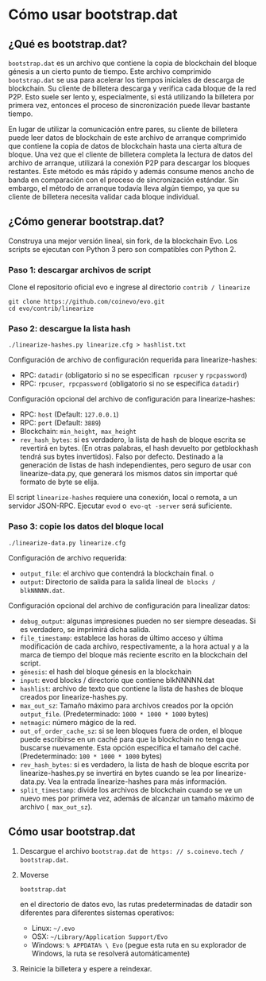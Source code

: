 # Cómo usar bootstrap.dat

## ¿Qué es bootstrap.dat?

`bootstrap.dat` es un archivo que contiene la copia de blockchain del bloque génesis a un cierto punto de tiempo. Este archivo comprimido `bootstrap.dat` se usa para acelerar los tiempos iniciales de descarga de blockchain. Su cliente de billetera descarga y verifica cada bloque de la red P2P. Esto suele ser lento y, especialmente, si está utilizando la billetera por primera vez, entonces el proceso de sincronización puede llevar bastante tiempo.

En lugar de utilizar la comunicación entre pares, su cliente de billetera puede leer datos de blockchain de este archivo de arranque comprimido que contiene la copia de datos de blockchain hasta una cierta altura de bloque. Una vez que el cliente de billetera completa la lectura de datos del archivo de arranque, utilizará la conexión P2P para descargar los bloques restantes. Este método es más rápido y además consume menos ancho de banda en comparación con el proceso de sincronización estándar. Sin embargo, el método de arranque todavía lleva algún tiempo, ya que su cliente de billetera necesita validar cada bloque individual.

## ¿Cómo generar bootstrap.dat?

Construya una mejor versión lineal, sin fork, de la blockchain Evo. Los scripts se ejecutan con Python 3 pero son compatibles con Python 2.

### Paso 1: descargar archivos de script

Clone el repositorio oficial evo e ingrese al directorio `contrib / linearize`

```
git clone https://github.com/coinevo/evo.git
cd evo/contrib/linearize
```

### Paso 2: descargue la lista hash

```
./linearize-hashes.py linearize.cfg > hashlist.txt
```

Configuración de archivo de configuración requerida para linearize-hashes:

- RPC: `datadir` (obligatorio si no se especifican` rpcuser` y `rpcpassword`)
- RPC: `rpcuser`,` rpcpassword` (obligatorio si no se especifica `datadir`)

Configuración opcional del archivo de configuración para linearize-hashes:

- RPC: `host` (Default: `127.0.0.1`)
- RPC: `port` (Default: `3889`)
- Blockchain: `min_height`,` max_height`
- `rev_hash_bytes`: si es verdadero, la lista de hash de bloque escrita se revertirá en bytes. (En otras palabras, el hash devuelto por getblockhash tendrá sus bytes invertidos). Falso por defecto. Destinado a la generación de listas de hash independientes, pero seguro de usar con linearize-data.py, que generará los mismos datos sin importar qué formato de byte se elija.

El script `linearize-hashes` requiere una conexión, local o remota, a un servidor JSON-RPC. Ejecutar `evod` o` evo-qt -server` será suficiente.

### Paso 3: copie los datos del bloque local

```
./linearize-data.py linearize.cfg
```

Configuración de archivo requerida:

- `output_file`: el archivo que contendrá la blockchain final. o
- `output`: Directorio de salida para la salida lineal de` blocks / blkNNNNN.dat`.

Configuración opcional del archivo de configuración para linealizar datos:

- `debug_output`: algunas impresiones pueden no ser siempre deseadas. Si es verdadero, se imprimirá dicha salida.
- `file_timestamp`: establece las horas de último acceso y última modificación de cada archivo, respectivamente, a la hora actual y a la marca de tiempo del bloque más reciente escrito en la blockchain del script.
- `génesis`: el hash del bloque génesis en la blockchain
- `input`: evod blocks / directorio que contiene blkNNNNN.dat
- `hashlist`: archivo de texto que contiene la lista de hashes de bloque creados por linearize-hashes.py.
- `max_out_sz`: Tamaño máximo para archivos creados por la opción` output_file`. (Predeterminado: `1000 * 1000 * 1000` bytes)
- `netmagic`: número mágico de la red.
- `out_of_order_cache_sz`: si se leen bloques fuera de orden, el bloque puede escribirse en un caché para que la blockchain no tenga que buscarse nuevamente. Esta opción especifica el tamaño del caché. (Predeterminado: `100 * 1000 * 1000` bytes)
- `rev_hash_bytes`: si es verdadero, la lista de hash de bloque escrita por linearize-hashes.py se invertirá en bytes cuando se lea por linearize-data.py. Vea la entrada linearize-hashes para más información.
- `split_timestamp`: divide los archivos de blockchain cuando se ve un nuevo mes por primera vez, además de alcanzar un tamaño máximo de archivo (` max_out_sz`).

## Cómo usar bootstrap.dat

1. Descargue el archivo `bootstrap.dat` de` https: // s.coinevo.tech / bootstrap.dat`.

2. Moverse

    

   ```
   bootstrap.dat
   ```

    

   en el directorio de datos evo, las rutas predeterminadas de datadir son diferentes para diferentes sistemas operativos:

   - Linux: `~/.evo`
   - OSX: `~/Library/Application Support/Evo`
   - Windows: `% APPDATA% \ Evo` (pegue esta ruta en su explorador de Windows, la ruta se resolverá automáticamente)

3. Reinicie la billetera y espere a reindexar.

[
](https://docs.coinevo.tech/en/Evo-RPC-API/)